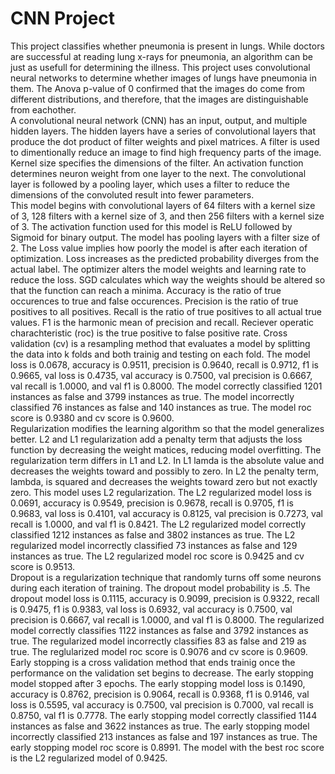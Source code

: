 # CNN Project

This project classifies whether pneumonia is present in lungs. While doctors are successful at reading lung x-rays for pneumonia, an algorithm can be just as usefull for determining the illness. This project uses convolutional neural networks to determine whether images of lungs have pneumonia in them.
The Anova p-value of 0 confirmed that the images do come from different distributions, and therefore, that the images are distinguishable from eachother.  
A convolutional neural network (CNN) has an input, output, and multiple hidden layers. The hidden layers have a series of convolutional layers that produce the dot product of filter weights and pixel matrices. A filter is used to dimentionally reduce an image to find high frequency parts of the image. Kernel size specifies the dimensions of the filter. An activation function determines neuron weight from one layer to the next. The convolutional layer is followed by a pooling layer, which uses a filter to reduce the dimensions of the convoluted result into fewer parameters.  
This model begins with convolutional layers of 64 filters with a kernel size of 3, 128 filters with a kernel size of 3, and then 256 filters with a kernel size of 3. The activation function used for this model is ReLU followed by Sigmoid for binary output. The model has pooling layers with a filter size of 2.
The Loss value implies how poorly the model is after each iteration of optimization. Loss increases as the predicted probability diverges from the actual label. The optimizer alters the model weights and learning rate to reduce the loss. SGD calculates which way the weights should be altered so that the function can reach a minima. Accuracy is the ratio of true occurences to true and false occurences. Precision is the ratio of true positives to all positives. Recall is the ratio of true positives to all actual true values. F1 is the harmonic mean of precision and recall.  Reciever operatic charachteristic (roc) is the true positive to false positive rate.  Cross validation (cv) is a resampling method that evaluates a model by splitting the data into k folds and both trainig and testing on each fold.
The model loss is 0.0678, accuracy is 0.9511, precision is 0.9640, recall is 0.9712, f1 is 0.9665, val loss is 0.4735, val accuracy is 0.7500, val precision is 0.6667, val recall is 1.0000, and val f1 is 0.8000.  The model correctly classified 1201 instances as false and 3799 instances as true.  The model incorrectly classified 76 instances as false and 140 instances as true.  The model roc score is 0.9380 and cv score is 0.9600.  
Regularization modifies the learning algorithm so that the model generalizes better. L2 and L1 regularization add a penalty term that adjusts the loss function by decreasing the weight matices, reducing model overfitting. The regularization term differs in L1 and L2. In L1 lamda is the absolute value and decreases the weights toward and possibly to zero. In L2 the penalty term, lambda, is squared and decreases the weights toward zero but not exactly zero. This model uses L2 regularization.  The L2 regularized model loss is 0.0691, accuracy is 0.9549, precision is 0.9678, recall is 0.9705, f1 is 0.9683, val loss is 0.4101, val accuracy is 0.8125, val precision is 0.7273, val recall is 1.0000, and val f1 is 0.8421.  The L2 regularized model correctly classified 1212 instances as false and 3802 instances as true.  The L2 regularized model incorrectly classified 73 instances as false and 129 instances as true.  The L2 regularized model roc score is 0.9425 and cv score is 0.9513.  
Dropout is a regularization technique that randomly turns off some neurons during each iteration of training. The dropout model probability is .5.  The dropout model loss is 0.1115, accuracy is 0.9099, precision is 0.9322, recall is 0.9475, f1 is 0.9383, val loss is 0.6932, val accuracy is 0.7500, val precision is 0.6667, val recall is 1.0000, and val f1 is 0.8000.  The regularized model correctly classifies 1122 instances as false and 3792 instances as true.  The regularized model incorrectly classifies 83 as false and 219 as true.  The reglularized model roc score is 0.9076 and cv score is 0.9609.  
Early stopping is a cross validation method that ends trainig once the performance on the validation set begins to decrease.  The early stopping model stopped after 3 epochs.  The early stopping model loss is 0.1490,  accuracy is 0.8762, precision is 0.9064, recall is 0.9368, f1 is 0.9146, val loss is 0.5595, val accuracy is 0.7500, val precision is 0.7000, val recall is 0.8750, val f1 is 0.7778.  The early stopping model correctly classified 1144 instances as false and 3622 instances as true.  The early stopping model incorrectly classified 213 instances as false and 197 instances as true.  The early stopping model roc score is 0.8991. 
The model with the best roc score is the L2 regularized model of 0.9425.  



